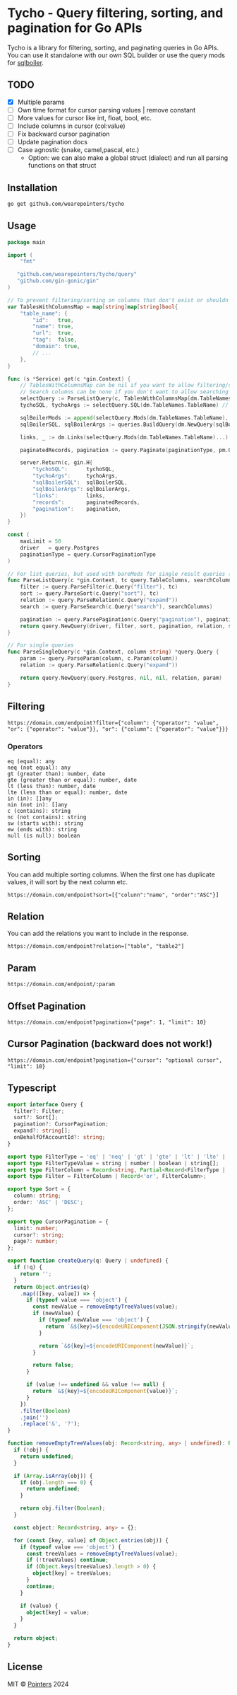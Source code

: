 # Tycho - Query filtering, sorting, and pagination for Go APIs

Tycho is a library for filtering, sorting, and paginating queries in Go APIs. You can use it standalone with our own SQL builder or use the query mods for [sqlboiler](https://github.com/volatiletech/sqlboiler).

## TODO
- [x] Multiple params
- [ ] Own time format for cursor parsing values | remove constant
- [ ] More values for cursor like int, float, bool, etc.
- [ ] Include columns in cursor (col:value)
- [ ] Fix backward cursor pagination
- [ ] Update pagination docs
- [ ] Case agnostic (snake, camel,pascal, etc.) 
  - Option: we can also make a global struct (dialect) and run all parsing functions on that struct

## Installation

```bash
go get github.com/wearepointers/tycho
```

## Usage

```go
package main

import (
    "fmt"

   "github.com/wearepointers/tycho/query"
   "github.com/gin-gonic/gin"
)

// To prevent filtering/sorting on columns that don't exist or shouldn't be filtered/sorted on
var TablesWithColumnsMap = map[string]map[string]bool{
	"table_name": {
		"id":   true,
		"name": true,
		"url":  true,
		"tag":  false,
		"domain": true,
		// ...
	},
}

func (s *Service) get(c *gin.Context) {
	// TablesWithColumnsMap can be nil if you want to allow filtering/sorting without checking
	// Search columns can be none if you don't want to allow searching
	selectQuery := ParseListQuery(c, TablesWithColumnsMap[dm.TableNames.TableName], "id", "name", "url")
	tychoSQL, tychoArgs := selectQuery.SQL(dm.TableNames.TableName) // Get the SQL and args via Tycho

	sqlBoilerMods := append(selectQuery.Mods(dm.TableNames.TableName), qm.From(dm.TableNames.TableName)) // Mods is for list, bareMods is for update, count, etc.
	sqlBoilerSQL, sqlBoilerArgs := queries.BuildQuery(dm.NewQuery(sqlBoilerMods...)) // Get the SQL and args via SQLboiler

	links, _ := dm.Links(selectQuery.Mods(dm.TableNames.TableName)...).All(c, s.db) // Get the links via SQLboiler

	paginatedRecords, pagination := query.Paginate(paginationType, pm.Query, links)

	server.Return(c, gin.H{
		"tychoSQL":      tychoSQL,
		"tychoArgs":     tychoArgs,
		"sqlBoilerSQL":  sqlBoilerSQL,
		"sqlBoilerArgs": sqlBoilerArgs,
		"links":         links,
		"records":       paginatedRecords,
		"pagination":    pagination,
	})
}

const (
	maxLimit = 50
	driver   = query.Postgres
	paginationType = query.CursorPaginationType
)

// For list queries, but used with bareMods for single result queries (like sum, count, etc.)
func ParseListQuery(c *gin.Context, tc query.TableColumns, searchColumns ...string) *query.Query {
	filter := query.ParseFilter(c.Query("filter"), tc)
	sort := query.ParseSort(c.Query("sort"), tc)
	relation := query.ParseRelation(c.Query("expand"))
	search := query.ParseSearch(c.Query("search"), searchColumns)

	pagination := query.ParsePagination(c.Query("pagination"), paginationType, maxLimit, false, sort)
	return query.NewQuery(driver, filter, sort, pagination, relation, search)
}

// For single queries
func ParseSingleQuery(c *gin.Context, column string) *query.Query {
	param := query.ParseParam(column, c.Param(column))
	relation := query.ParseRelation(c.Query("expand"))

	return query.NewQuery(query.Postgres, nil, nil, relation, param)
}


```

## Filtering

```
https://domain.com/endpoint?filter={"column": {"operator": "value", "or": {"operator": "value"}}, "or": {"column": {"operator": "value"}}}

```

### Operators

```
eq (equal): any
neq (not equal): any
gt (greater than): number, date
gte (greater than or equal): number, date
lt (less than): number, date
lte (less than or equal): number, date
in (in): []any
nin (not in): []any
c (contains): string
nc (not contains): string
sw (starts with): string
ew (ends with): string
null (is null): boolean
```

## Sorting
You can add multiple sorting columns. When the first one has duplicate values, it will sort by the next column etc.

```
https://domain.com/endpoint?sort=[{"colunn":"name", "order":"ASC"}]
```

## Relation
You can add the relations you want to include in the response.

```
https://domain.com/endpoint?relation=["table", "table2"]
```

## Param

``` 
https://domain.com/endpoint/:param
```


## Offset Pagination

```
https://domain.com/endpoint?pagination={"page": 1, "limit": 10}
```

## Cursor Pagination (backward does not work!)

```
https://domain.com/endpoint?pagination={"cursor": "optional cursor", "limit": 10}
```



## Typescript

```typescript
export interface Query {
  filter?: Filter;
  sort?: Sort[];
  pagination?: CursorPagination;
  expand?: string[];
  onBehalfOfAccountId?: string;
}

export type FilterType = 'eq' | 'neq' | 'gt' | 'gte' | 'lt' | 'lte' | 'in' | 'nin' | 'c' | 'nc' | 'sw' | 'ew' | 'null';
export type FilterTypeValue = string | number | boolean | string[];
export type FilterColumn = Record<string, Partial<Record<FilterType | 'or', FilterTypeValue>>>;
export type Filter = FilterColumn | Record<'or', FilterColumn>;

export type Sort = {
  column: string;
  order: 'ASC' | 'DESC';
};

export type CursorPagination = {
  limit: number;
  cursor?: string;
  page?: number;
};

export function createQuery(q: Query | undefined) {
  if (!q) {
    return '';
  }
  return Object.entries(q)
    .map(([key, value]) => {
      if (typeof value === 'object') {
        const newValue = removeEmptyTreeValues(value);
        if (newValue) {
          if (typeof newValue === 'object') {
            return `&${key}=${encodeURIComponent(JSON.stringify(newValue))}`;
          }

          return `&${key}=${encodeURIComponent(newValue)}`;
        }

        return false;
      }

      if (value !== undefined && value !== null) {
        return `&${key}=${encodeURIComponent(value)}`;
      }
    })
    .filter(Boolean)
    .join('')
    .replace('&', '?');
}

function removeEmptyTreeValues(obj: Record<string, any> | undefined): Record<string, any> | undefined {
  if (!obj) {
    return undefined;
  }

  if (Array.isArray(obj)) {
    if (obj.length === 0) {
      return undefined;
    }

    return obj.filter(Boolean);
  }

  const object: Record<string, any> = {};

  for (const [key, value] of Object.entries(obj)) {
    if (typeof value === 'object') {
      const treeValues = removeEmptyTreeValues(value);
      if (!treeValues) continue;
      if (Object.keys(treeValues).length > 0) {
        object[key] = treeValues;
      }
      continue;
    }

    if (value) {
      object[key] = value;
    }
  }

  return object;
}

```

## License

MIT © [Pointers](./LICENSE) 2024

